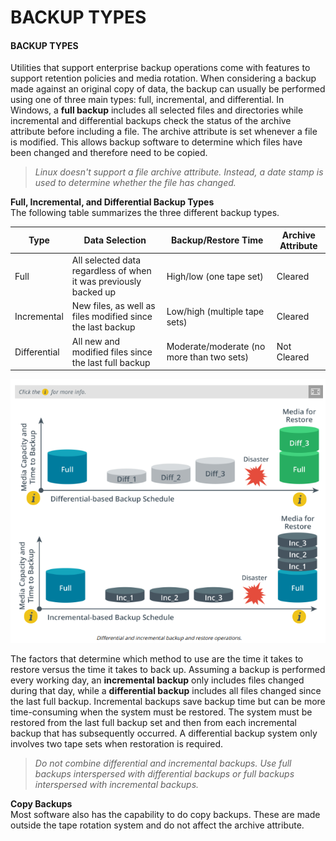 # BACKUP TYPES

#### BACKUP TYPES

Utilities that support enterprise backup operations come with features to support retention policies and media rotation. When considering a backup made against an original copy of data, the backup can usually be performed using one of three main types: full, incremental, and differential. In Windows, a **full backup** includes all selected files and directories while incremental and differential backups check the status of the archive attribute before including a file. The archive attribute is set whenever a file is modified. This allows backup software to determine which files have been changed and therefore need to be copied.

> _Linux doesn't support a file archive attribute. Instead, a date stamp is used to determine whether the file has changed._

**Full, Incremental, and Differential Backup Types**  
The following table summarizes the three different backup types.

Type | Data Selection | Backup/Restore Time | Archive Attribute
------ | ------ | ------ | ------
Full | All selected data regardless of when it was previously backed up | High/low (one tape set) | Cleared
Incremental | New files, as well as files modified since the last backup | Low/high (multiple tape sets) | Cleared
Differential | All new and modified files since the last full backup | Moderate/moderate (no more than two sets) | Not Cleared

  
![](./img/backup3.png)

The factors that determine which method to use are the time it takes to restore versus the time it takes to back up. Assuming a backup is performed every working day, an **incremental backup** only includes files changed during that day, while a **differential backup** includes all files changed since the last full backup. Incremental backups save backup time but can be more time-consuming when the system must be restored. The system must be restored from the last full backup set and then from each incremental backup that has subsequently occurred. A differential backup system only involves two tape sets when restoration is required.

> _Do not combine differential and incremental backups. Use full backups interspersed with differential backups or full backups interspersed with incremental backups._

**Copy Backups**  
Most software also has the capability to do copy backups. These are made outside the tape rotation system and do not affect the archive attribute.